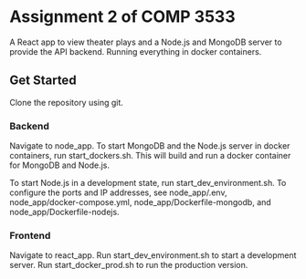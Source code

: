 # Assignment 2 of COMP 3533
  A React app to view theater plays and a Node.js and MongoDB server to provide the API backend. Running everything in docker containers.

## Get Started
  Clone the repository using git.

### Backend
  Navigate to node_app.
  To start MongoDB and the Node.js server in docker containers, run start_dockers.sh.
  This will build and run a docker container for MongoDB and Node.js.
  
  To start Node.js in a development state, run start_dev_environment.sh.
  To configure the ports and IP addresses, see node_app/.env, node_app/docker-compose.yml, node_app/Dockerfile-mongodb, and node_app/Dockerfile-nodejs.

### Frontend
  Navigate to react_app.
  Run start_dev_environment.sh to start a development server.
  Run start_docker_prod.sh to run the production version.
